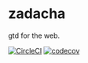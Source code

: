# zadacha

gtd for the web.

[![CircleCI](https://circleci.com/gh/levlaz/zadacha.svg?style=svg)](https://circleci.com/gh/levlaz/zadacha)
[![codecov](https://codecov.io/gh/levlaz/zadacha/branch/master/graph/badge.svg)](https://codecov.io/gh/levlaz/zadacha)
